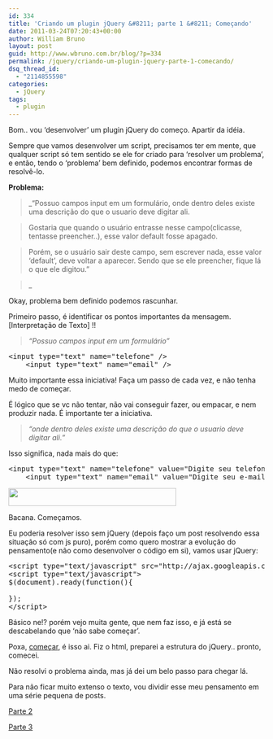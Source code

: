 ```yaml
---
id: 334
title: 'Criando um plugin jQuery &#8211; parte 1 &#8211; Começando'
date: 2011-03-24T07:20:43+00:00
author: William Bruno
layout: post
guid: http://www.wbruno.com.br/blog/?p=334
permalink: /jquery/criando-um-plugin-jquery-parte-1-comecando/
dsq_thread_id:
  - "2114855598"
categories:
  - jQuery
tags:
  - plugin
---
```

Bom.. vou &#8216;desenvolver&#8217; um plugin jQuery do começo. Apartir da idéia.

Sempre que vamos desenvolver um script, precisamos ter em mente, que qualquer script só tem sentido se ele for criado para &#8216;resolver um problema&#8217;, e então, tendo o &#8216;problema&#8217; bem definido, podemos encontrar formas de resolvê-lo.

**Problema:**

> _&#8220;Possuo campos input em um formulário, onde dentro deles existe uma descrição do que o usuario deve digitar ali.

> Gostaria que quando o usuário entrasse nesse campo(clicasse, tentasse preencher..), esse valor default fosse apagado.

> Porém, se o usuário sair deste campo, sem escrever nada, esse valor &#8216;default&#8217;, deve voltar a aparecer. Sendo que se ele preencher, fique lá o que ele digitou.&#8221;

>_

<!--more-->

Okay, problema bem definido podemos rascunhar.

Primeiro passo, é identificar os pontos importantes da mensagem. [Interpretação de Texto] !!

> _&#8220;Possuo campos input em um formulário&#8221;_

<pre name="code" class="html">&lt;input type="text" name="telefone" />
	&lt;input type="text" name="email" />
</pre>

Muito importante essa iniciativa! Faça um passo de cada vez, e não tenha medo de começar.

É lógico que se vc não tentar, não vai conseguir fazer, ou empacar, e nem produzir nada. É importante ter a iniciativa.

> _&#8220;onde dentro deles existe uma descrição do que o usuario deve digitar ali.&#8221;_

Isso significa, nada mais do que:

<pre name="code" class="html">&lt;input type="text" name="telefone" value="Digite seu telefone" />
	&lt;input type="text" name="email" value="Digite seu e-mail" />
</pre>

[<img src="/wp-content/uploads/2011/03/Screen-shot-2011-03-23-at-2.28.35-PM.png" alt="" title="Screen shot 2011-03-23 at 2.28.35 PM" width="330" height="35" class="aligncenter size-full wp-image-335" srcset="/wp-content/uploads/2011/03/Screen-shot-2011-03-23-at-2.28.35-PM.png 330w, /wp-content/uploads/2011/03/Screen-shot-2011-03-23-at-2.28.35-PM-300x31.png 300w" sizes="(max-width: 330px) 100vw, 330px" />](/wp-content/uploads/2011/03/Screen-shot-2011-03-23-at-2.28.35-PM.png)

Bacana. Começamos.

Eu poderia resolver isso sem jQuery (depois faço um post resolvendo essa situação só com js puro), porém como quero mostrar a evolução do pensamento(e não como desenvolver o código em si), vamos usar jQuery:

<pre name="code" class="javascript">&lt;script type="text/javascript" src="http://ajax.googleapis.com/ajax/libs/jquery/1.5.1/jquery.min.js">&lt;/script>
&lt;script type="text/javascript">
$(document).ready(function(){

});
&lt;/script>
</pre>

Básico ne!? porém vejo muita gente, que nem faz isso, e já está se descabelando que &#8216;não sabe começar&#8217;.

Poxa, <u>começar</u>, é isso ai. Fiz o html, preparei a estrutura do jQuery.. pronto, comecei.

Não resolvi o problema ainda, mas já dei um belo passo para chegar lá.

Para não ficar muito extenso o texto, vou dividir esse meu pensamento em uma série pequena de posts.

[Parte 2](http://www.wbruno.com.br/2011/03/25/criando-um-plugin-jquery-parte-2-codificando/)

[Parte 3](http://www.wbruno.com.br/2011/03/26/criando-um-plugin-jquery-parte-3-otimizando/)
